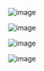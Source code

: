 ![image](https://github.com/SullyC25/SundarbansLandUse/assets/160886905/45e1cfac-9367-46f1-8c61-2d85edc6b487)


![image](https://github.com/SullyC25/SundarbansLandUse/assets/160886905/d02387d3-2307-493f-83bd-9b38b8ef1ec5)

![image](https://github.com/SullyC25/SundarbansLandUse/assets/160886905/56058047-b8a3-4737-9886-72303b06082b)



![image](https://github.com/SullyC25/SundarbansLandUse/assets/160886905/ce784566-2e39-48f7-a752-c17371c91763)
